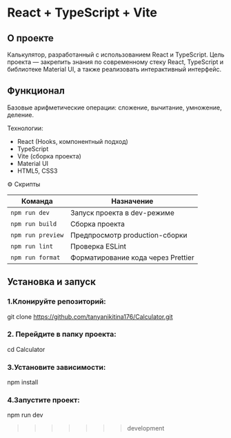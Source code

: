 # React + TypeScript + Vite

## О проекте

Калькулятор, разработанный с использованием React и TypeScript.
Цель проекта — закрепить знания по современному стеку React, TypeScript и библиотеке Material UI, а также реализовать интерактивный интерфейс.

## Функционал

Базовые арифметические операции: сложение, вычитание, умножение, деление.

Технологии:
- React (Hooks, компонентный подход)
- TypeScript
- Vite (сборка проекта)
- Material UI
- HTML5, CSS3

⚙️ Скрипты

| Команда           | Назначение                         |
| ----------------- | ---------------------------------- |
| `npm run dev`     | Запуск проекта в dev-режиме        |
| `npm run build`   | Сборка проекта                     |
| `npm run preview` | Предпросмотр production-сборки     |
| `npm run lint`    | Проверка ESLint                    |
| `npm run format`  | Форматирование кода через Prettier |

## Установка и запуск
### 1.Клонируйте репозиторий:

git clone https://github.com/tanyanikitina176/Calculator.git

### 2. Перейдите в папку проекта:

cd Calculator

### 3.Установите зависимости:

npm install

### 4.Запустите проект:

npm run dev
>>>>>>> development
